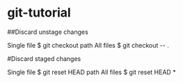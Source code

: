 # git-tutorial

##Discard unstage changes

Single file     $ git checkout path
All files       $ git checkout -- .

#Discard staged changes

Single file     $ git reset HEAD path
All files       $ git reset HEAD *
